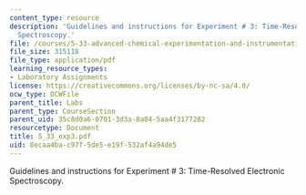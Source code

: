 ```yaml
---
content_type: resource
description: 'Guidelines and instructions for Experiment # 3: Time-Resolved Electronic
  Spectroscopy.'
file: /courses/5-33-advanced-chemical-experimentation-and-instrumentation-fall-2007/8ecaa4bac97f5de5e19f532af4a94de5_5_33_exp3.pdf
file_size: 315118
file_type: application/pdf
learning_resource_types:
- Laboratory Assignments
license: https://creativecommons.org/licenses/by-nc-sa/4.0/
ocw_type: OCWFile
parent_title: Labs
parent_type: CourseSection
parent_uid: 35c8d0a6-0701-3d3a-8a04-5aa4f3177282
resourcetype: Document
title: 5_33_exp3.pdf
uid: 8ecaa4ba-c97f-5de5-e19f-532af4a94de5
---
```

Guidelines and instructions for Experiment # 3: Time-Resolved Electronic Spectroscopy.